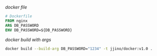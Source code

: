 
_docker file_

```Dockerfile
# Dockerfile
FROM nginx
ARG DB_PASSWORD
ENV DB_PASSWORD=${DB_PASSWORD}
```

_docker build with args_

```bash
docker build --build-arg DB_PASSWORD="1234" -t jjino/docker:v1.0 .
```
